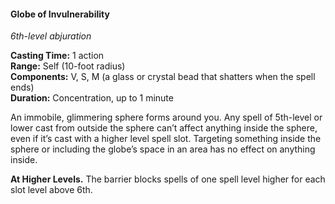#### Globe of Invulnerability
<!-- markdownlint-disable link-image-reference-definitions -->
[_metadata_:spell_name]:- "Globe of Invulnerability"
[_metadata_:spell_level]:- "6"
[_metadata_:spell_school]:- "abjuration"
[_metadata_:ritual]:- "false"
[_metadata_:casting_time_amount]:- "1"
[_metadata_:casting_time_unit]:- "action"
[_metadata_:range]:- "Self"
[_metadata_:target]:- "10-foot radius"
[_metadata_:components_verbal]:- "true"
[_metadata_:components_somatic]:- "true"
[_metadata_:components_material]:- "true"
[_metadata_:components_material_description]:- "a glass or crystal bead that shatters when the spell ends"
[_metadata_:duration]:- "1 minute"
[_metadata_:concentration]:- "true"
[_metadata_:compared_to_wotc_srd_5.1]:- "mechanics_same_wording_different"
[_metadata_:compared_to_a5e_srd]:- "mechanics_same_wording_same"
<!-- markdownlint-disable-next-line no-emphasis-as-heading -->
_6th-level abjuration_

**Casting Time:** 1 action \
**Range:** Self (10-foot radius) \
**Components:** V, S, M (a glass or crystal bead that shatters when the spell ends) \
**Duration:** Concentration, up to 1 minute

An immobile, glimmering sphere forms around you.
Any spell of 5th-level or lower cast from outside the sphere can’t affect anything inside the sphere, even if it’s cast with a higher level spell slot.
Targeting something inside the sphere or including the globe’s space in an area has no effect on anything inside.

**At Higher Levels.**
The barrier blocks spells of one spell level higher for each slot level above 6th.
